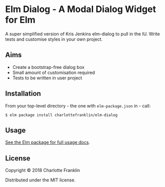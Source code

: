 # Elm Dialog - A Modal Dialog Widget for Elm

A super simplified version of Kris Jenkins elm-dialog to pull in the IU. 
Write tests and customise styles in your own project.


## Aims

* Create a bootstrap-free dialog box
* Small amount of customisation required
* Tests to be written in user project


## Installation

From your top-level directory - the one with `elm-package.json` in - call:

```
$ elm package install charlottefranklin/elm-dialog
```

## Usage

[See the Elm package for full usage docs](http://package.elm-lang.org/packages/krisajenkins/elm-dialog/latest/Dialog).


## License

Copyright © 2018 Charlotte Franklin

Distributed under the MIT license.
